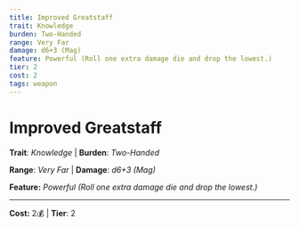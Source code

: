 ```yaml
---
title: Improved Greatstaff
trait: Knowledge
burden: Two-Handed
range: Very Far
damage: d6+3 (Mag)
feature: Powerful (Roll one extra damage die and drop the lowest.)
tier: 2
cost: 2
tags: weapon
---
```

# Improved Greatstaff

**Trait**: _Knowledge_ | **Burden**: _Two-Handed_

**Range**: _Very Far_ | **Damage**: _d6+3 (Mag)_

**Feature:** _Powerful (Roll one extra damage die and drop the lowest.)_

___
**Cost:** 2💰 | **Tier**: 2
